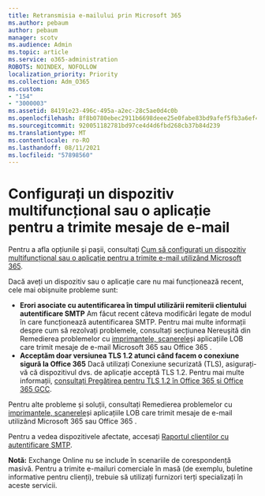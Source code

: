 ```yaml
---
title: Retransmisia e-mailului prin Microsoft 365
ms.author: pebaum
author: pebaum
manager: scotv
ms.audience: Admin
ms.topic: article
ms.service: o365-administration
ROBOTS: NOINDEX, NOFOLLOW
localization_priority: Priority
ms.collection: Adm_O365
ms.custom:
- "154"
- "3000003"
ms.assetid: 84191e23-496c-495a-a2ec-28c5ae0d4c0b
ms.openlocfilehash: 8f8b0780ebec2911b6698deee25e0fabe83bd9afef5fb3a6ef4c51cccd67fc7c
ms.sourcegitcommit: 920051182781bd97ce4d4d6fbd268cb37b84d239
ms.translationtype: MT
ms.contentlocale: ro-RO
ms.lasthandoff: 08/11/2021
ms.locfileid: "57898560"
---
```

# <a name="set-up-a-multifunction-device-or-application-to-send-email"></a>Configurați un dispozitiv multifuncțional sau o aplicație pentru a trimite mesaje de e-mail

Pentru a afla opțiunile și pașii, consultați [Cum să configurați un dispozitiv multifuncțional sau o aplicație pentru a trimite e-mail utilizând Microsoft 365](https://docs.microsoft.com/Exchange/mail-flow-best-practices/how-to-set-up-a-multifunction-device-or-application-to-send-email-using-microsoft-365-or-office-365).
  
Dacă aveți un dispozitiv sau o aplicație care nu mai funcționează recent, cele mai obișnuite probleme sunt:

- **Erori asociate cu autentificarea în timpul utilizării remiterii clientului autentificare SMTP** Am făcut recent câteva modificări legate de modul în care funcționează autentificarea SMTP. Pentru mai multe informații despre cum să rezolvați problemele, consultați secțiunea Nereușită din Remedierea problemelor cu [imprimantele, scanerele](https://docs.microsoft.com/Exchange/mail-flow-best-practices/fix-issues-with-printers-scanners-and-lob-applications-that-send-email-using-off#error-authentication-unsuccessful)și aplicațiile LOB care trimit mesaje de e-mail Microsoft 365 sau Office 365 .
- **Acceptăm doar versiunea TLS 1.2 atunci când facem o conexiune sigură la Office 365** Dacă utilizați Conexiune securizată (TLS), asigurați-vă că dispozitivul dvs. de aplicație acceptă TLS 1.2. Pentru mai multe informații, [consultați Pregătirea pentru TLS 1.2 în Office 365 și Office 365 GCC](https://docs.microsoft.com/microsoft-365/compliance/prepare-tls-1.2-in-office-365).
 
Pentru alte probleme și soluții, consultați Remedierea problemelor cu [imprimantele, scanerele](https://docs.microsoft.com/Exchange/mail-flow-best-practices/fix-issues-with-printers-scanners-and-lob-applications-that-send-email-using-off)și aplicațiile LOB care trimit mesaje de e-mail utilizând Microsoft 365 sau Office 365 .

Pentru a vedea dispozitivele afectate, accesați [Raportul clienților cu autentificare SMTP](https://protection.office.com/mailflow/dashboard).

**Notă:** Exchange Online nu se include în scenariile de corespondență masivă. Pentru a trimite e-mailuri comerciale în masă (de exemplu, buletine informative pentru clienți), trebuie să utilizați furnizori terți specializați în aceste servicii.
